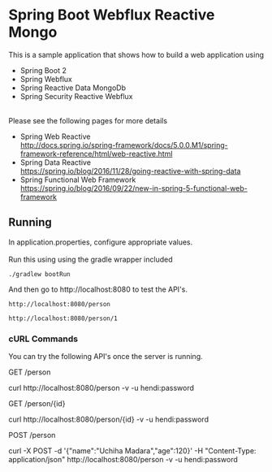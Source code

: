 # Spring Boot Webflux Reactive Mongo

This is a sample application that shows how to build a web application using
 - Spring Boot 2
 - Spring Webflux
 - Spring Reactive Data MongoDb
 - Spring Security Reactive Webflux
 
 
<br/>
Please see the following pages for more details
  
  - Spring Web Reactive <br/><a>http://docs.spring.io/spring-framework/docs/5.0.0.M1/spring-framework-reference/html/web-reactive.html</a>
  - Spring Data Reactive <br/><a>https://spring.io/blog/2016/11/28/going-reactive-with-spring-data</a>
  - Spring Functional Web Framework <br/><a>https://spring.io/blog/2016/09/22/new-in-spring-5-functional-web-framework</a>

## Running

In application.properties, configure appropriate values.
<br/>
<br/>
Run this using using the gradle wrapper included

```
./gradlew bootRun
```

And then go to http://localhost:8080 to test the API's.

`http://localhost:8080/person`


`http://localhost:8080/person/1`

### cURL Commands

You can try the following API's once the server is running.

GET /person

curl http://localhost:8080/person -v -u hendi:password

GET /person/{id}

curl http://localhost:8080/person/{id} -v -u hendi:password

POST /person

curl -X POST -d '{"name":"Uchiha Madara","age":120}' -H "Content-Type: application/json" http://localhost:8080/person -v -u hendi:password
